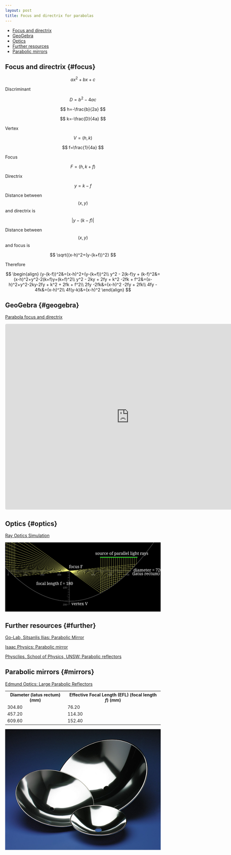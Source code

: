 ```yaml
---
layout: post
title: Focus and directrix for parabolas
---
```


- [Focus and directrix](#focus)
- [GeoGebra](#geogebra)
- [Optics](#optics)
- [Further resources](#further)
- [Parabolic mirrors](#mirrors)

## Focus and directrix {#focus}

$$
ax^2+bx+c
$$

Discriminant

$$
D=b^2-4ac
$$

$$
h=-\frac{b}{2a}
$$

$$
k=-\frac{D}{4a}
$$

Vertex

$$
V=(h,k)
$$



$$
f=\frac{1}{4a}
$$

Focus

$$
F=(h,k+f)
$$

Directrix

$$
y=k-f
$$

Distance between $$(x,y)$$ and directrix is

$$
|y-(k-f)|
$$

Distance between $$(x,y)$$ and focus is

$$
\sqrt{(x-h)^2+(y-(k+f))^2}
$$



Therefore

$$
\begin{align}
(y-(k-f))^2&=(x-h)^2+(y-(k+f))^2\\
y^2 - 2(k-f)y + (k-f)^2&=(x-h)^2+y^2-2(k+f)y+(k+f)^2\\
y^2 - 2ky + 2fy + k^2 -2fk + f^2&=(x-h)^2+y^2-2ky-2fy + k^2 + 2fk + f^2\\
2fy -2fk&=(x-h)^2 -2fy + 2fk\\
4fy - 4fk&=(x-h)^2\\
4f(y-k)&=(x-h)^2
\end{align}
$$

## GeoGebra {#geogebra}

[Parabola focus and directrix](https://www.geogebra.org/calculator/phhw4fmu)

<iframe src="https://www.geogebra.org/calculator/phhw4fmu?embed" width="800" height="600" allowfullscreen style="border: 1px solid #e4e4e4;border-radius: 4px;" frameborder="0"></iframe>


## Optics {#optics}

[Ray Optics Simulation](https://ricktu288.github.io/ray-optics/)

![Ray optics](/assets/images/Ray-Optics-Simulation/parabolic-mirror.svg)

<!--
![Edmund Optics: Large Parabolic Reflectors, Family ID \#1364](/assets/images/Edmund-Optics/1099.jpg)
-->


## Further resources {#further}

[Go-Lab, Sitsanlis Ilias: Parabolic Mirror](https://www.golabz.eu/lab/parabolic-mirror)

[Isaac Physics: Parabolic mirror](https://isaacphysics.org/questions/parabolic_mirror)

[Physclips, School of Physics, UNSW: Parabolic reflectors](https://www.animations.physics.unsw.edu.au/jw/light/mirrors-and-images.htm#4)

## Parabolic mirrors {#mirrors}

[Edmund Optics: Large Parabolic Reflectors](https://www.edmundoptics.com/f/large-parabolic-reflectors/11483/)

<table>
<tr>
    <th>Diameter (latus rectum) (mm)</th>
    <th>Effective Focal Length (EFL) (focal length <em>f</em>) (mm)</th>
</tr>
<tr>
    <td>304.80</td>
    <td>76.20</td>
</tr>
<tr>
    <td>457.20</td>
    <td>114.30</td>
</tr>
<tr>
    <td>609.60</td>
    <td>152.40</td>
</tr>
</table>

![Edmund Optics: Large Parabolic Reflectors, Family ID \#1364](/assets/images/Edmund-Optics/1099.jpg)